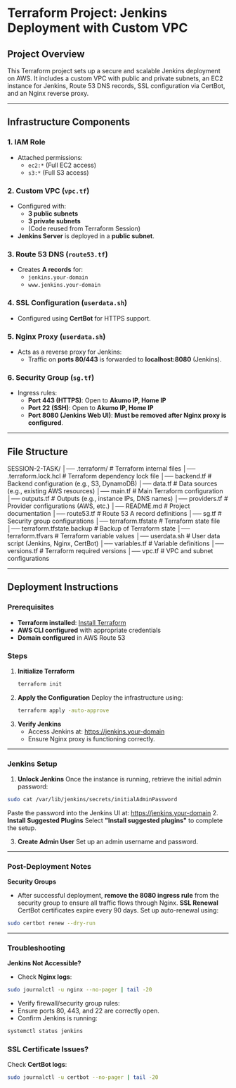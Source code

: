 # Terraform Project: Jenkins Deployment with Custom VPC

## Project Overview

This Terraform project sets up a secure and scalable Jenkins deployment on AWS. It includes a custom VPC with public and private subnets, an EC2 instance for Jenkins, Route 53 DNS records, SSL configuration via CertBot, and an Nginx reverse proxy.

---

## Infrastructure Components

### 1. IAM Role
- Attached permissions:
  - `ec2:*` (Full EC2 access)
  - `s3:*` (Full S3 access)

### 2. Custom VPC (`vpc.tf`)
- Configured with:
  - **3 public subnets**
  - **3 private subnets**
  - (Code reused from Terraform Session)
- **Jenkins Server** is deployed in a **public subnet**.

### 3. Route 53 DNS (`route53.tf`)
- Creates **A records** for:
  - `jenkins.your-domain`
  - `www.jenkins.your-domain`

### 4. SSL Configuration (`userdata.sh`)
- Configured using **CertBot** for HTTPS support.

### 5. Nginx Proxy (`userdata.sh`)
- Acts as a reverse proxy for Jenkins:
  - Traffic on **ports 80/443** is forwarded to **localhost:8080** (Jenkins).

### 6. Security Group (`sg.tf`)
- Ingress rules:
  - **Port 443 (HTTPS)**: Open to **Akumo IP, Home IP**
  - **Port 22 (SSH)**: Open to **Akumo IP, Home IP**
  - **Port 8080 (Jenkins Web UI)**: **Must be removed after Nginx proxy is configured**.

---

## File Structure
SESSION-2-TASK/ 
│── .terraform/ # Terraform internal files 
│── .terraform.lock.hcl # Terraform dependency lock file 
│── backend.tf # Backend configuration (e.g., S3, DynamoDB) 
│── data.tf # Data sources (e.g., existing AWS resources) 
│── main.tf # Main Terraform configuration 
│── outputs.tf # Outputs (e.g., instance IPs, DNS names) 
│── providers.tf # Provider configurations (AWS, etc.) 
│── README.md # Project documentation 
│── route53.tf # Route 53 A record definitions 
│── sg.tf # Security group configurations 
│── terraform.tfstate # Terraform state file 
│── terraform.tfstate.backup # Backup of Terraform state 
│── terraform.tfvars # Terraform variable values 
│── userdata.sh # User data script (Jenkins, Nginx, CertBot) 
│── variables.tf # Variable definitions 
│── versions.tf # Terraform required versions 
│── vpc.tf # VPC and subnet configurations


---

## Deployment Instructions

### Prerequisites
- **Terraform installed**: [Install Terraform](https://developer.hashicorp.com/terraform/tutorials/aws-get-started/install-cli)
- **AWS CLI configured** with appropriate credentials
- **Domain configured** in AWS Route 53

### Steps

1. **Initialize Terraform**
   ```sh
   terraform init
2. **Apply the Configuration**
Deploy the infrastructure using:
   ```sh
   terraform apply -auto-approve
3. **Verify Jenkins**
   - Access Jenkins at:
      https://jenkins.your-domain
   - Ensure Nginx proxy is functioning correctly.

---

### Jenkins Setup
1. **Unlock Jenkins**
Once the instance is running, retrieve the initial admin password:
```sh
sudo cat /var/lib/jenkins/secrets/initialAdminPassword
```
Paste the password into the Jenkins UI at:
https://jenkins.your-domain
2. **Install Suggested Plugins**
Select **"Install suggested plugins"** to complete the setup.

3. **Create Admin User**
Set up an admin username and password.

---

### Post-Deployment Notes
**Security Groups**
- After successful deployment, **remove the 8080 ingress rule** from the security group to ensure all traffic flows through Nginx.
**SSL Renewal**
CertBot certificates expire every 90 days. Set up auto-renewal using:
```sh
sudo certbot renew --dry-run
```

---

### Troubleshooting
**Jenkins Not Accessible?**
- Check **Nginx logs**:
```sh
sudo journalctl -u nginx --no-pager | tail -20
```
- Verify firewall/security group rules:
 - Ensure ports 80, 443, and 22 are correctly open.
- Confirm Jenkins is running:
```sh
systemctl status jenkins
```

### SSL Certificate Issues?
Check **CertBot logs**:
```sh
sudo journalctl -u certbot --no-pager | tail -20
```
